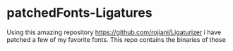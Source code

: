 # patchedFonts-Ligatures
Using this amazing repository https://github.com/rojiani/Ligaturizer i have patched a few of my favorite fonts. This repo contains the binaries of those
